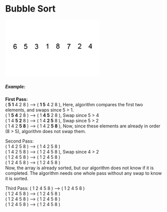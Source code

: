 # Bubble Sort

![bubble-sort](https://github.com/mohit2708/Algorithms/blob/Sorting-Algorthims/img/Bubble-sort.gif)

##### Example:
__First Pass:__<br>
( __5 1__ 4 2 8 ) –> ( __1 5__ 4 2 8 ), Here, algorithm compares the first two elements, and swaps since 5 > 1.<br>
( 1 __5 4__ 2 8 ) –>  ( 1 __4 5__ 2 8 ), Swap since 5 > 4<br>
( 1 4 __5 2__ 8 ) –>  ( 1 4 __2 5__ 8 ), Swap since 5 > 2<br>
( 1 4 2 __5 8__ ) –> ( 1 4 2 __5 8__ ), Now, since these elements are already in order (8 > 5), algorithm does not swap them.<br>

Second Pass:<br>
( 1 4 2 5 8 ) –> ( 1 4 2 5 8 )<br>
( 1 4 2 5 8 ) –> ( 1 2 4 5 8 ), Swap since 4 > 2<br>
( 1 2 4 5 8 ) –> ( 1 2 4 5 8 )<br>
( 1 2 4 5 8 ) –>  ( 1 2 4 5 8 )<br>
Now, the array is already sorted, but our algorithm does not know if it is completed. The algorithm needs one whole pass without any swap to know it is sorted.<br>

Third Pass:
( 1 2 4 5 8 ) –> ( 1 2 4 5 8 )<br>
( 1 2 4 5 8 ) –> ( 1 2 4 5 8 )<br>
( 1 2 4 5 8 ) –> ( 1 2 4 5 8 )<br>
( 1 2 4 5 8 ) –> ( 1 2 4 5 8 )<br>
